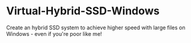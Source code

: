 # Virtual-Hybrid-SSD-Windows
Create an hybrid SSD system to achieve higher speed with large files on Windows - even if you're poor like me!
